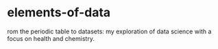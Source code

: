 # elements-of-data
rom the periodic table to datasets: my exploration of data science with a focus on health and chemistry.
